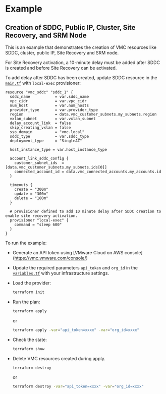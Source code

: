 # Example

## Creation of SDDC, Public IP, Cluster, Site Recovery, and SRM Node

This is an example that demonstrates the creation of VMC resources like SDDC,
cluster, public IP, Site Recovery and SRM node.

For Site Recovery activation, a 10-minute delay must be added after SDDC is
created and before Site Recovery can be activated.

To add delay after SDDC has been created, update SDDC resource in the
[`main.tf`](https://github.com/vmware/terraform-provider-vmc/blob/main/examples/main.tf)
with `local-exec` provisioner:

```hcl
resource "vmc_sddc" "sddc_1" {
  sddc_name           = var.sddc_name
  vpc_cidr            = var.vpc_cidr
  num_host            = var.num_hosts
  provider_type       = var.provider_type
  region              = data.vmc_customer_subnets.my_subnets.region
  vxlan_subnet        = var.vxlan_subnet
  delay_account_link  = false
  skip_creating_vxlan = false
  sso_domain          = "vmc.local"
  sddc_type           = var.sddc_type
  deployment_type     = "SingleAZ"

  host_instance_type = var.host_instance_type

  account_link_sddc_config {
    customer_subnet_ids  = [data.vmc_customer_subnets.my_subnets.ids[0]]
    connected_account_id = data.vmc_connected_accounts.my_accounts.id
  }

  timeouts {
    create = "300m"
    update = "300m"
    delete = "180m"
  }

  # provisioner defined to add 10 minute delay after SDDC creation to enable site recovery activation.
  provisioner "local-exec" {
    command = "sleep 600"
  }
}
```

To run the example:

* Generate an API token using [VMware Cloud on AWS console]
  (<https://vmc.vmware.com/console/>)

* Update the required parameters `api_token` and `org_id` in the
  [`variables.tf`](https://github.com/vmware/terraform-provider-vmc/blob/main/examples/variables.tf)
  with your infrastructure settings.

* Load the provider:

  ```sh
  terraform init
  ```

* Run the plan:

  ```sh
  terraform apply
  ```

  or

  ```sh
  terraform apply -var="api_token=xxxx" -var="org_id=xxxx"
  ```

* Check the state:

  ```sh
  terraform show
  ```

* Delete VMC resources created during apply.

  ```sh
  terraform destroy
  ```

  or

  ```sh
  terraform destroy -var="api_token=xxxx" -var="org_id=xxxx"
  ```
